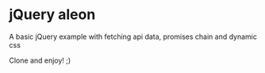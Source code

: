 # jQuery aleon

A basic jQuery example with fetching api data, promises chain and dynamic css

Clone and enjoy! ;)